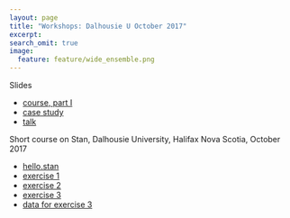 ```yaml
---
layout: page
title: "Workshops: Dalhousie U October 2017"
excerpt:
search_omit: true
image:
  feature: feature/wide_ensemble.png
---
```


Slides

- [course, part I](/workshops/halifax2017/halifax-1.pdf)
- [case study](hier-models-meetup-2017.pdf)
- [talk](stan-overview.pdf)

Short course on Stan, Dalhousie University, Halifax Nova Scotia, October 2017

- [hello.stan](/workshops/halifax2017/hello.stan)
- [exercise 1](/workshops/halifax2017/exercise_1.html)
- [exercise 2](/workshops/halifax2017/exercise_2.html)
- [exercise 3](/workshops/halifax2017/exercise_3.html)
- [data for exercise 3](/workshops/halifax2017/surgical-mortality.csv)

